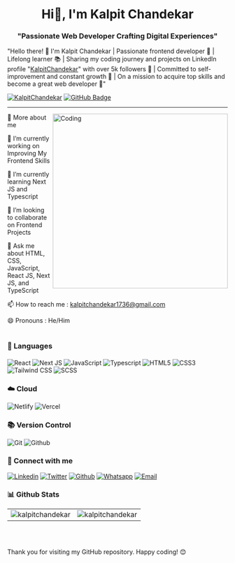 <h1 align="center">Hi👋, I'm Kalpit Chandekar</h1>

###

<h3 align="center">"Passionate Web Developer Crafting Digital Experiences"</h3>

"Hello there! 👋  I'm Kalpit Chandekar | Passionate frontend developer 🚀 | Lifelong learner 📚 | Sharing my coding journey and projects on LinkedIn profile "[KalpitChandekar](https://www.linkedin.com/in/kalpit-chandekar-50a487255/)" with over 5k followers 💼 | Committed to self-improvement and constant growth 🌱 | On a mission to acquire top skills and become a great web developer 🎯"

<p>
<a href="#"> <img src="https://komarev.com/ghpvc/?username=KalpitChandekar" alt="KalpitChandekar" /></a>
<a href="https://github.com/KalpitChandekar?tab=followers"><img src="https://img.shields.io/github/followers/KalpitChandekar?label=Followers&style=social" alt="GitHub Badge"></a>
</p>

<hr/>

<img align="right" alt="Coding" width="400"  src="https://media.tenor.com/rePDfDWO3XoAAAAd/hacking.gif" >

🚀 More about me

🔭 I’m currently working on Improving My Frontend Skills 

🌱 I’m currently learning Next JS and Typescript

👯 I’m looking to collaborate on Frontend Projects

💬 Ask me about HTML, CSS, JavaScript, React JS, Next JS, and TypeScript

📫 How to reach me : kalpitchandekar1736@gmail.com

😄 Pronouns : He/Him
#

<h3 align="left" style="margin-bottom: 20px;" > 🧰 Languages</h3>

 ![React](https://img.shields.io/badge/react-%2320232a.svg?style=for-the-badge&logo=react&logoColor=%2361DAFB)
![Next JS](https://img.shields.io/badge/Next-black?style=for-the-badge&logo=next.js&logoColor=white)
![JavaScript](https://img.shields.io/badge/javascript-%23323330.svg?style=for-the-badge&logo=javascript&logoColor=%23F7DF1E)
![Typescript](https://img.shields.io/badge/typescript-%2320232a.svg?style=for-the-badge&logo=typescript&logoColor=%#3178C6)
![HTML5](https://img.shields.io/badge/html5-%23E34F26.svg?style=for-the-badge&logo=html5&logoColor=white)
![CSS3](https://img.shields.io/badge/css3-%231572B6.svg?style=for-the-badge&logo=css3&logoColor=white)
![Tailwind CSS](https://img.shields.io/badge/tailwind%20css-%2335495e.svg?style=for-the-badge&logo=tailwindcss&logoColor=%234FC08D)
![SCSS](https://img.shields.io/badge/SCSS-%23323330.svg?style=for-the-badge&logo=SASS&logoColor=%CC6699)
<br/>

### ☁️ Cloud
![Netlify](https://img.shields.io/badge/netlify-%23CC0000.svg?style=for-the-badge&logo=netlify&logoColor=white)
![Vercel](https://img.shields.io/badge/vercel-%23000000.svg?style=for-the-badge&logo=vercel&logoColor=white)
<br/>

### 📚 Version Control

![Git](https://img.shields.io/badge/GIT-E44C30?style=for-the-badge&logo=git&logoColor=white)
![Github](https://img.shields.io/badge/github-black.svg?style=for-the-badge&logo=github&logoColor=white)
<br/>

### 🔗 Connect with me

[![Linkedin](https://img.shields.io/badge/linked%20in-blue.svg?style=for-the-badge&logo=linkedin&logoColor=white)](https://www.linkedin.com/in/kalpit-chandekar-50a487255/)
[![Twitter](https://img.shields.io/badge/Twitter-1DA1F2?style=for-the-badge&logo=twitter&logoColor=white)](https://twitter.com/kalpitchandekar)
[![Github](https://img.shields.io/badge/github-black.svg?style=for-the-badge&logo=github&logoColor=white)](https://github.com/KalpitChandekar)
[![Whatsapp](https://img.shields.io/badge/whatsapp-%2300FF00.svg?style=for-the-badge&logo=whatsapp&logoColor=white)](https://api.whatsapp.com/send/?phone=7057223745&text=I+read+your+portfolio.+I%27m+&type=phone_number&app_absent=0)
[![Email](https://img.shields.io/badge/email-red.svg?style=for-the-badge&logo=gmail&logoColor=white)](mailto:kalpitchandekar1736@gmail.com)
<br/>

### 📊 Github Stats

<table>
  <tr>
    <td><img src="https://github-readme-stats.vercel.app/api?username=kalpitchandekar&show_icons=true&locale=en&theme=highcontrast&hide_border=true" alt="kalpitchandekar" /></td>
    <td><img src="https://github-readme-stats.vercel.app/api/top-langs?username=kalpitchandekar&show_icons=true&locale=en&layout=compact&theme=highcontrast&hide_border=true" alt="kalpitchandekar" /></td
  </tr>
</table>
<br/>

 ##

Thank you for visiting my GitHub repository.  Happy coding! 😊 

